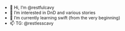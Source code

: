 - 👋 Hi, I’m @restfulcavy
- 👀 I’m interested in DnD and various stories
- 🌱 I’m currently learning swift (from the very beginning)
- 📫 TG: @restlesscavy

<!---
restfulcavy/restfulcavy is a ✨ special ✨ repository because its `README.md` (this file) appears on your GitHub profile.
You can click the Preview link to take a look at your changes.
--->
